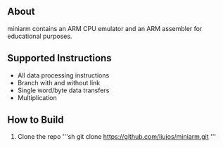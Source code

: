 ## About

miniarm contains an ARM CPU emulator and an ARM assembler for educational purposes.

## Supported Instructions
- All data processing instructions
- Branch with and without link
- Single word/byte data transfers
- Multiplication 

## How to Build

1. Clone the repo
   '''sh
   git clone https://github.com/liujos/miniarm.git
   '''

   


